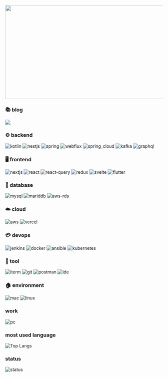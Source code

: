 

<a href="https://github.com/devxb/gitanimals">
<img
  src="https://render.gitanimals.org/farms/tokkaiiii"
  width="600"
  height="300"
/>
</a>

### 📚 blog
<a href="https://tokkaiiii.tistory.com"><img src="https://img.shields.io/badge/Tistory-E4405F?style=flat-square&logo=Tistory&logoColor=white"/></a>
  
### ⚙️ backend
![kotlin](https://img.shields.io/badge/Kotlin-0095D5?&style=for-the-badge&logo=kotlin&logoColor=white)
![nestjs](https://img.shields.io/badge/nestjs-00000F?style=for-the-badge&logo=nestjs&logoColor=E0234E)
![spring](https://img.shields.io/badge/Spring-6DB33F?style=for-the-badge&logo=spring&logoColor=white)
![webflux](https://img.shields.io/badge/Spring_Webflux-6DB33F?style=for-the-badge&logo=react&logoColor=white)
![spring_cloud](https://img.shields.io/badge/Spring_Cloud-6DB33F?style=for-the-badge&logo=iCloud&logoColor=white)
![kafka](https://img.shields.io/badge/Kafka-231F20?style=for-the-badge&logo=apachekafka&logoColor=white)
![graphql](https://img.shields.io/badge/graphql-E10098?style=for-the-badge&logo=graphql&logoColor=white)

### 🖥️ frontend 
![nextjs](https://img.shields.io/badge/nextjs-20232A?style=for-the-badge&logo=nextdotjs&logoColor=#000000)
![react](https://img.shields.io/badge/React-20232A?style=for-the-badge&logo=react&logoColor=61DAFB)
![react-query](https://img.shields.io/badge/reactquery-00000F?style=for-the-badge&logo=reactquery&logoColor=FF4154)
![redux](https://img.shields.io/badge/Redux-593D88?style=for-the-badge&logo=redux&logoColor=white)
![svelte](https://img.shields.io/badge/Svelte-4A4A55?style=for-the-badge&logo=svelte&logoColor=FF3E00)
![flutter](https://img.shields.io/badge/Flutter-20232A?style=for-the-badge&logo=flutter&logoColor=02569B)

### 💾 database
![mysql](https://img.shields.io/badge/MySQL-00000F?style=for-the-badge&logo=mysql&logoColor=white)
![mariddb](https://img.shields.io/badge/MariaDB-003545?style=for-the-badge&logo=mariadb&logoColor=white)
![aws-rds](https://img.shields.io/badge/Amazon_AWS-232F3E?style=for-the-badge&logo=amazon-aws&logoColor=white)

### ☁️ cloud
![aws](https://img.shields.io/badge/Amazon_AWS-FF9900?style=for-the-badge&logo=amazonaws&logoColor=white)
![vercel](https://img.shields.io/badge/Vercel-000000?style=for-the-badge&logo=vercel&logoColor=white)

### 💳 devops
![jenkins](https://img.shields.io/badge/Jenkins-D24939?style=for-the-badge&logo=Jenkins&logoColor=white)
![docker](https://img.shields.io/badge/docker-%230db7ed.svg?style=for-the-badge&logo=docker&logoColor=white)
![ansible](https://img.shields.io/badge/ansible-%231A1918.svg?style=for-the-badge&logo=ansible&logoColor=white)
![kubernetes](https://img.shields.io/badge/kubernetes-%23326ce5.svg?style=for-the-badge&logo=kubernetes&logoColor=white)

### 🧰 tool
![iterm](https://img.shields.io/badge/iTerm2-000000?style=for-the-badge&logo=iterm2&logoColor=white)
![git](https://img.shields.io/badge/GIT-E44C30?style=for-the-badge&logo=git&logoColor=white)
![postman](https://img.shields.io/badge/Postman-FF6C37?style=for-the-badge&logo=postman&logoColor=white)
![ide](https://img.shields.io/badge/IntelliJ_IDEA-000000.svg?style=for-the-badge&logo=intellij-idea&logoColor=white)

### 🏠 environment
![mac](https://img.shields.io/badge/mac%20os-000000?style=for-the-badge&logo=apple&logoColor=white)
![linux](https://img.shields.io/badge/Linux-FCC624?style=for-the-badge&logo=linux&logoColor=black)

### work
![pc](https://img.shields.io/badge/Apple-MacBook_Pro_2021-99999?style=for-the-badge&logo=apple&logoColor=white)

### most used language 
![Top Langs](https://github-readme-stats.vercel.app/api/top-langs/?username=tokkaiiii)

### status
![status](https://github-readme-stats.vercel.app/api?username=tokkaiiii&theme=blue-green)
